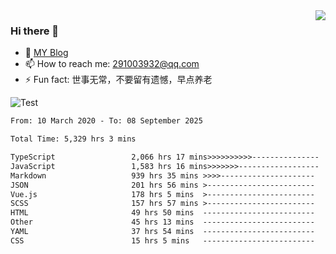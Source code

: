 <img align='right' src='https://github-readme-stats.vercel.app/api?username=niaogege&show_icons=true&theme=radical'/>

### Hi there 👋

- 🌱 [MY Blog](https://bythewayer.com/)
- 📫 How to reach me: 291003932@qq.com
- ⚡ Fun fact:  世事无常，不要留有遗憾，早点养老

![Test](https://github-readme-stats.vercel.app/api/top-langs/?username=niaogege&layout=compact)

<!--START_SECTION:waka-->

```txt
From: 10 March 2020 - To: 08 September 2025

Total Time: 5,329 hrs 3 mins

TypeScript                 2,066 hrs 17 mins>>>>>>>>>>---------------   38.77 %
JavaScript                 1,583 hrs 16 mins>>>>>>>------------------   29.71 %
Markdown                   939 hrs 35 mins >>>>---------------------   17.63 %
JSON                       201 hrs 56 mins >------------------------   03.79 %
Vue.js                     178 hrs 5 mins  >------------------------   03.34 %
SCSS                       157 hrs 57 mins >------------------------   02.96 %
HTML                       49 hrs 50 mins  -------------------------   00.94 %
Other                      45 hrs 13 mins  -------------------------   00.85 %
YAML                       37 hrs 54 mins  -------------------------   00.71 %
CSS                        15 hrs 5 mins   -------------------------   00.28 %
```

<!--END_SECTION:waka-->
